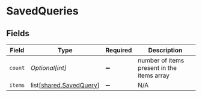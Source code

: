 # SavedQueries


## Fields

| Field                                                            | Type                                                             | Required                                                         | Description                                                      |
| ---------------------------------------------------------------- | ---------------------------------------------------------------- | ---------------------------------------------------------------- | ---------------------------------------------------------------- |
| `count`                                                          | *Optional[int]*                                                  | :heavy_minus_sign:                                               | number of items present in the items array                       |
| `items`                                                          | list[[shared.SavedQuery](undefined/models/shared/savedquery.md)] | :heavy_minus_sign:                                               | N/A                                                              |